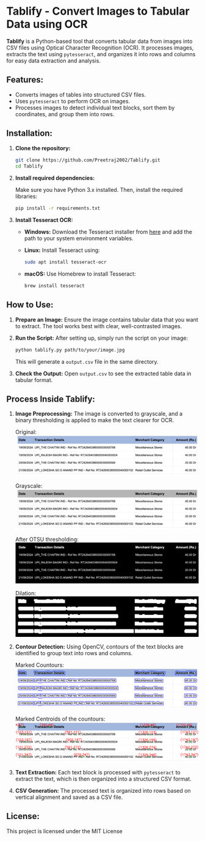 # **Tablify** - Convert Images to Tabular Data using OCR

**Tablify** is a Python-based tool that converts tabular data from images into CSV files using Optical Character Recognition (OCR). It processes images, extracts the text using `pytesseract`, and organizes it into rows and columns for easy data extraction and analysis.

## **Features:**
- Converts images of tables into structured CSV files.
- Uses `pytesseract` to perform OCR on images.
- Processes images to detect individual text blocks, sort them by coordinates, and group them into rows.

## **Installation:**

1. **Clone the repository:**

   ```bash
   git clone https://github.com/Preetraj2002/Tablify.git
   cd Tablify
   ```

2. **Install required dependencies:**

   Make sure you have Python 3.x installed. Then, install the required libraries:

   ```bash
   pip install -r requirements.txt
   ```

3. **Install Tesseract OCR:**

   - **Windows:** Download the Tesseract installer from [here](https://github.com/UB-Mannheim/tesseract/wiki) and add the path to your system environment variables.
   - **Linux:** Install Tesseract using:

     ```bash
     sudo apt install tesseract-ocr
     ```

   - **macOS:** Use Homebrew to install Tesseract:

     ```bash
     brew install tesseract
     ```

## **How to Use:**

1. **Prepare an Image:**
   Ensure the image contains tabular data that you want to extract. The tool works best with clear, well-contrasted images.

2. **Run the Script:**
   After setting up, simply run the script on your image:

   ```bash
   python tablify.py path/to/your/image.jpg
   ```

   This will generate a `output.csv` file in the same directory.

3. **Check the Output:**
   Open `output.csv` to see the extracted table data in tabular format.

## **Process Inside Tablify:**
1. **Image Preprocessing:**
   The image is converted to grayscale, and a binary thresholding is applied to make the text clearer for OCR.

   Original:
   ![Original](images/image_csv.jpeg)

   Grayscale:
   ![Gray](images/gray_image.png)

   After OTSU thresholding:
   ![Thresholded_image](images/thresholded_image.png)

   Dilation:
   ![Dilation](images/dilation.png)
   
2. **Contour Detection:**
   Using OpenCV, contours of the text blocks are identified to group text into rows and columns.

   Marked Countours:
   ![Countours](images/countours.png)

   Marked Centroids of the countours:
   ![centroids](images/centroids_with_labels.png)
   
3. **Text Extraction:**
   Each text block is processed with `pytesseract` to extract the text, which is then organized into a structured CSV format.

4. **CSV Generation:**
   The processed text is organized into rows based on vertical alignment and saved as a CSV file.


## **License:**

This project is licensed under the MIT License
